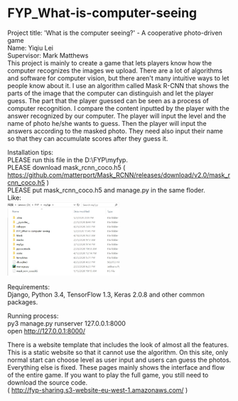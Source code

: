 # FYP_What-is-computer-seeing
Project title: 'What is the computer seeing?' - A cooperative photo-driven game    
Name: Yiqiu Lei   
Supervisor: Mark Matthews    
This project is mainly to create a game that lets players know how the computer recognizes the images we upload. There are a lot of algorithms and software for computer vision, but there aren't many intuitive ways to let people know about it. I use an algorithm called Mask R-CNN that shows the parts of the image that the computer can distinguish and let the player guess. The part that the player guessed can be seen as a process of computer recognition. I compare the content inputted by the player with the answer recognized by our computer. The player will input the level and the name of photo he/she wants to guess. Then the player will input the answers according to the masked photo. They need also input their name so that they can accumulate scores after they guess it.        
      
Installation tips:    
PLEASE run this file in the D:\FYP\myfyp.  
PLEASE download mask_rcnn_coco.h5 ( https://github.com/matterport/Mask_RCNN/releases/download/v2.0/mask_rcnn_coco.h5 )  
PLEASE put mask_rcnn_coco.h5 and manage.py in the same floder.  
Like:  
<img src="https://github.com/pu7aki/FYP_What-is-computer-seeing/blob/master/images/example.jpg" width="50%" height="50%">   
       
Requirements:  
Django, Python 3.4, TensorFlow 1.3, Keras 2.0.8 and other common packages.  
        
Running process:  
py3 manage.py runserver 127.0.0.1:8000    
open http://127.0.0.1:8000/    
        
There is a website template that includes the look of almost all the features. This is a static website so that it cannot use the algorithm. On this site, only normal start can choose level as user input and users can guess the photos. Everything else is fixed. These pages mainly shows the interface and flow of the entire game. If you want to play the full game, you still need to download the source code.   
( http://fyp-sharing.s3-website-eu-west-1.amazonaws.com/ )     

